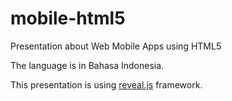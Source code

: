# mobile-html5
Presentation about Web Mobile Apps using HTML5

The language is in Bahasa Indonesia.

This presentation is using [reveal.js](https://github.com/hakimel/reveal.js) framework.

